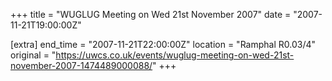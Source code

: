 +++
title = "WUGLUG Meeting on Wed 21st November 2007"
date = "2007-11-21T19:00:00Z"

[extra]
end_time = "2007-11-21T22:00:00Z"
location = "Ramphal R0.03/4"
original = "https://uwcs.co.uk/events/wuglug-meeting-on-wed-21st-november-2007-1474489000088/"
+++



